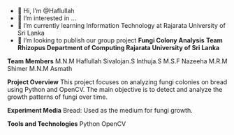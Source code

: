 - 👋 Hi, I’m @Haflullah
- 👀 I’m interested in ...
- 🌱 I’m currently learning Information Technology at Rajarata University of Sri Lanka
- 💞️ I’m looking to publish our group project
**Fungi Colony Analysis**
**Team Rhizopus
Department of Computing
Rajarata University of Sri Lanka**

**Team Members**
M.N.M Haflullah
Sivalojan.S
Inthuja.S
M.S.F Nazeeha
M.R.M Shimer
M.N.M Asmath

**Project Overview**
This project focuses on analyzing fungi colonies on bread using Python and OpenCV. The main objective is to detect and analyze the growth patterns of fungi over time.

**Experiment Media**
Bread: Used as the medium for fungi growth.

**Tools and Technologies**
Python
OpenCV


